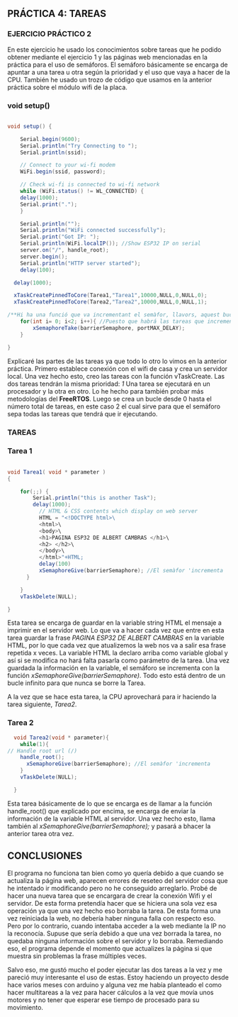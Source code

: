 ## **PRÁCTICA 4: TAREAS**

### **EJERCICIO PRÁCTICO 2**
En este ejercicio he usado los conocimientos sobre tareas que he podido obtener mediante el ejercicio 1 y las páginas web mencionadas en la práctica para el uso de semáforos. El semáforo básicamente se encarga de apuntar a una tarea u otra según la prioridad y el uso que vaya a hacer de la CPU.
También he usado un trozo de código que usamos en la anterior práctica sobre el módulo wifi de la placa.

### **void setup()**
```cs

void setup() {

    Serial.begin(9600);
    Serial.println("Try Connecting to ");
    Serial.println(ssid);

    // Connect to your wi-fi modem
    WiFi.begin(ssid, password);

    // Check wi-fi is connected to wi-fi network
    while (WiFi.status() != WL_CONNECTED) {
    delay(1000);
    Serial.print(".");
    }

    Serial.println("");
    Serial.println("WiFi connected successfully");
    Serial.print("Got IP: ");
    Serial.println(WiFi.localIP()); //Show ESP32 IP on serial
    server.on("/", handle_root);
    server.begin();
    Serial.println("HTTP server started");
    delay(100);

  delay(1000);

  xTaskCreatePinnedToCore(Tarea1,"Tarea1",10000,NULL,0,NULL,0);
  xTaskCreatePinnedToCore(Tarea2,"Tarea2",10000,NULL,0,NULL,1);

/**Hi ha una funció que va incrementant el semàfor, llavors, aquest bucle està fet per a que el semàfor reculli totes les tasques a executar. **/ 
    for(int i= 0; i<2; i++){ //Puesto que habrá las tareas que incrementan el semáforo, debemos garantizar que la función de configuración arduino sólo terminará después de que finalicen todas las tareas.
        xSemaphoreTake(barrierSemaphore, portMAX_DELAY); 
    }

}

```

Explicaré las partes de las tareas ya que todo lo otro lo vimos en la anterior práctica.
Primero establece conexión con el wifi de casa y crea un servidor local.
Una vez hecho esto, creo las tareas con la función vTaskCreate.
Las dos tareas tendrán la misma prioridad: *1*
Una tarea se ejecutará en un procesador y la otra en otro. Lo he hecho para también probar más metodologías del **FreeRTOS**.
Luego se crea un bucle desde 0 hasta el número total de tareas, en este caso 2 el cual sirve para que el semáforo sepa todas las tareas que tendrá que ir ejecutando.

### **TAREAS**

### **Tarea 1**
```cs

void Tarea1( void * parameter )
{

    for(;;) {
        Serial.println("this is another Task");
        delay(1000);
          // HTML & CSS contents which display on web server
          HTML = "<!DOCTYPE html>\
          <html>\
          <body>\
          <h1>PAGINA ESP32 DE ALBERT CAMBRAS </h1>\
          <h2> </h2>\
          </body>\
          </html>"+HTML;
          delay(100)
          xSemaphoreGive(barrierSemaphore); //El semàfor 'incrementa
      }

    }
    vTaskDelete(NULL);

}
```
Esta tarea se encarga de guardar en la variable string HTML el mensaje a imprimir en el servidor web.
Lo que va a hacer cada vez que entre en esta tarea guardar la frase *PAGINA ESP32 DE ALBERT CAMBRAS* en la variable HTML, por lo que cada vez que atualizemos la web nos va a salir esa frase repetida x veces.
La variable HTML la declaro arriba como variable global y así si se modifica no hará falta pasarla como parámetro de la tarea.
Una vez guardada la información en la variable, el semáforo se incrementa con la función *xSemaphoreGive(barrierSemaphore)*.
Todo esto está dentro de un bucle infinito para que nunca se borre la Tarea.

A la vez que se hace esta tarea, la CPU aprovechará para ir haciendo la tarea siguiente, *Tarea2*.

### **Tarea 2**

```cs
  void Tarea2(void * parameter){    
    while(1){
// Handle root url (/)
    handle_root();
      xSemaphoreGive(barrierSemaphore); //El semàfor 'incrementa
    }
    vTaskDelete(NULL);

  }

```
Esta tarea básicamente de lo que se encarga es de llamar a la función handle_root() que explicado por encima, se encarga de enviar la información de la variable HTML al servidor.
Una vez hecho esto, llama también al *xSemaphoreGive(barrierSemaphore);* y pasará a bhacer la anterior tarea otra vez.

## **CONCLUSIONES**  

El programa no funciona tan bien como yo quería debido a que cuando se actualiza la página web, aparecen errores de reseteo del servidor cosa que he intentado ir modificando pero no he conseguido arreglarlo.
Probé de hacer una nueva tarea que se encargara de crear la conexión Wifi y el servidor. De esta forma pretendía hacer que se hiciera una sola vez esa operación ya que una vez hecho eso borraba la tarea.
De esta forma una vez reiniciada la web, no debería haber ninguna falla con respecto eso.
Pero por lo contrario, cuando intentaba acceder a la web mediante la IP no la reconocía. Supuse que sería debido a que una vez borrada la tarea, no quedaba ninguna información sobre el servidor y lo borraba.
Remediando eso, el programa depende el momento que actualizes la página si que muestra sin problemas la frase múltiples veces.  

Salvo eso, me gustó mucho el poder ejecutar las dos tareas a la vez y me pareció muy interesante el uso de estas. Estoy haciendo un proyecto desde hace varios meses con arduino y alguna vez me había planteado el como hacer multitareas a la vez para hacer cálculos a la vez que movía unos motores y no tener que esperar ese tiempo de procesado para su movimiento.
